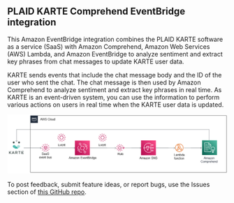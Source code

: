 ## PLAID KARTE Comprehend EventBridge integration

This Amazon EventBridge integration combines the PLAID KARTE software as a service (SaaS) with Amazon Comprehend, Amazon Web Services (AWS) Lambda, and Amazon EventBridge to analyze sentiment and extract key phrases from chat messages to update KARTE user data.

KARTE sends events that include the chat message body and the ID of the user who sent the chat. The chat message is then used by Amazon Comprehend to analyze sentiment and extract key phrases in real time.  As KARTE is an event-driven system, you can use the information to perform various actions on users in real time when the KARTE user data is updated. 

![Quick Start architecture for EventBridge integration for Amazon Comprehend](images/eventbridge-plaid-karte-comprehend-architecture-diagram.png)

To post feedback, submit feature ideas, or report bugs, use the Issues section of [this GitHub repo](https://github.com/aws-quickstart/eventbridge-integration-plaid-karte-comprehend).

